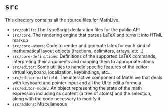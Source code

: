 # `src`

This directory contains all the source files for MathLive.

- `src/public`: The TypeScript declaration files for the public API
- `src/core`: The rendering engine that parses LaTeX and turns it into HTML
  markup
- `src/core-atoms`: Code to render and generate latex for each kind of
  mathematical layout objects (fractions, delimiters, arrays, etc...)
- `src/core-definitions`: Definitions of the supported LaTeX commands,
  interpreting their arguments and mapping them to appropriate atoms
- `src/editor`: Some utilities to handle specific features of the editor:
  virtual keyboard, localization, keybindings, etc...
- `src/editor-mathfield`: The interactive component of MathLive that deals with
  keyboard and pointer input and all the UI to edit a formula
- `src/editor-model`: An object representing the state of the math expression
  including its content (a tree of atoms) and the selection, along with the code
  necessary to modify it
- `src/addons`: Miscellaneous
